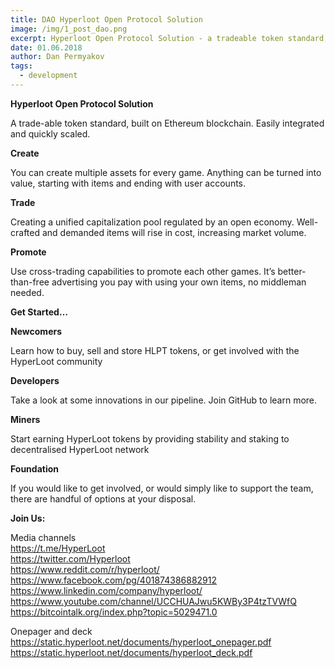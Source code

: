 ```yaml
---
title: DAO Hyperloot Open Protocol Solution
image: /img/1_post_dao.png
excerpt: Hyperloot Open Protocol Solution - a tradeable token standard, built on Ethereum blockchain. Easily integrated and quickly scaled.
date: 01.06.2018
author: Dan Permyakov
tags:
  - development
---
```


**Hyperloot Open Protocol Solution**

A trade-able token standard, built on Ethereum blockchain. Easily integrated and quickly scaled.

**Create**

You can create multiple assets for every game. Anything can be turned into value, starting with items and ending with user accounts.

**Trade**

Creating a unified capitalization pool regulated by an open economy. Well-crafted and demanded items will rise in cost, increasing market volume.

**Promote**

Use cross-trading capabilities to promote each other games. It’s better-than-free advertising you pay with using your own items, no middleman needed.

**Get Started…**

**Newcomers**

Learn how to buy, sell and store HLPT tokens, or get involved with the HyperLoot community

**Developers**

Take a look at some innovations in our pipeline. Join GitHub to learn more.

**Miners**

Start earning HyperLoot tokens by providing stability and staking to decentralised HyperLoot network

**Foundation**

If you would like to get involved, or would simply like to support the team, there are handful of options at your disposal.

**Join Us:**

Media channels</br>
https://t.me/HyperLoot</br>
https://twitter.com/Hyperloot</br>
https://www.reddit.com/r/hyperloot/</br>
https://www.facebook.com/pg/401874386882912</br>
https://www.linkedin.com/company/hyperloot/</br>
https://www.youtube.com/channel/UCCHUAJwu5KWBy3P4tzTVWfQ</br>
https://bitcointalk.org/index.php?topic=5029471.0</br>

Onepager and deck</br>
https://static.hyperloot.net/documents/hyperloot_onepager.pdf</br>
https://static.hyperloot.net/documents/hyperloot_deck.pdf
